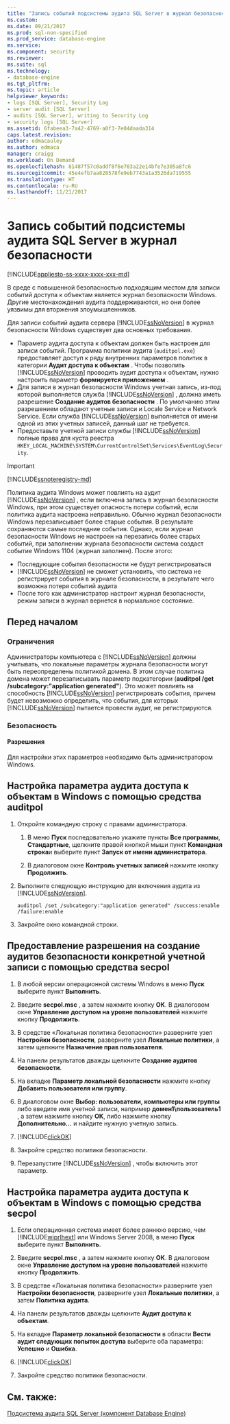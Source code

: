 ```yaml
---
title: "Запись событий подсистемы аудита SQL Server в журнал безопасности | Документация Майкрософт"
ms.custom: 
ms.date: 09/21/2017
ms.prod: sql-non-specified
ms.prod_service: database-engine
ms.service: 
ms.component: security
ms.reviewer: 
ms.suite: sql
ms.technology:
- database-engine
ms.tgt_pltfrm: 
ms.topic: article
helpviewer_keywords:
- logs [SQL Server], Security Log
- server audit [SQL Server]
- audits [SQL Server], writing to Security Log
- security logs [SQL Server]
ms.assetid: 6fabeea3-7a42-4769-a0f3-7e04daada314
caps.latest.revision: 
author: edmacauley
ms.author: edmaca
manager: craigg
ms.workload: On Demand
ms.openlocfilehash: 81487f57c0addf8f6e703a22e14bfe7e305a8fc6
ms.sourcegitcommit: 45e4efb7aa828578fe9eb7743a1a3526da719555
ms.translationtype: HT
ms.contentlocale: ru-RU
ms.lasthandoff: 11/21/2017
---
```

# <a name="write-sql-server-audit-events-to-the-security-log"></a>Запись событий подсистемы аудита SQL Server в журнал безопасности  
[!INCLUDE[appliesto-ss-xxxx-xxxx-xxx-md](../../../includes/appliesto-ss-xxxx-xxxx-xxx-md.md)]

В среде с повышенной безопасностью подходящим местом для записи событий доступа к объектам является журнал безопасности Windows. Другие местонахождения аудита поддерживаются, но они более уязвимы для вторжения злоумышленников.  
  
 Для записи событий аудита сервера [!INCLUDE[ssNoVersion](../../../includes/ssnoversion-md.md)] в журнал безопасности Windows существует два основных требования.  
  
-   Параметр аудита доступа к объектам должен быть настроен для записи событий. Программа политики аудита (`auditpol.exe`) предоставляет доступ к ряду внутренних параметров политик в категории **Аудит доступа к объектам** . Чтобы позволить [!INCLUDE[ssNoVersion](../../../includes/ssnoversion-md.md)] проводить аудит доступа к объектам, нужно настроить параметр **формируется приложением** .  
-   Для записи в журнал безопасности Windows учетная запись, из-под которой выполняется служба [!INCLUDE[ssNoVersion](../../../includes/ssnoversion-md.md)] , должна иметь разрешение **Создание аудитов безопасности** . По умолчанию этим разрешением обладают учетные записи и Locale Service и Network Service. Если служба [!INCLUDE[ssNoVersion](../../../includes/ssnoversion-md.md)] выполняется от имени одной из этих учетных записей, данный шаг не требуется.  
-   Предоставьте учетной записи службы [!INCLUDE[ssNoVersion](../../../includes/ssnoversion-md.md)] полные права для куста реестра `HKEY_LOCAL_MACHINE\SYSTEM\CurrentControlSet\Services\EventLog\Security`.  

  > [!IMPORTANT]  
  > [!INCLUDE[ssnoteregistry-md](../../../includes/ssnoteregistry-md.md)]   
  
Политика аудита Windows может повлиять на аудит [!INCLUDE[ssNoVersion](../../../includes/ssnoversion-md.md)] , если включена запись в журнал безопасности Windows, при этом существует опасность потери событий, если политика аудита настроена неправильно. Обычно журнал безопасности Windows перезаписывает более старые события. В результате сохраняются самые последние события. Однако, если журнал безопасности Windows не настроен на перезапись более старых событий, при заполнении журнала безопасности система создаст событие Windows 1104 (журнал заполнен). После этого:  
-   Последующие события безопасности не будут регистрироваться  
-   [!INCLUDE[ssNoVersion](../../../includes/ssnoversion-md.md)] не сможет установить, что система не регистрирует события в журнале безопасности, в результате чего возможна потеря событий аудита  
-   После того как администратор настроит журнал безопасности, режим записи в журнал вернется в нормальное состояние.  
  
##  <a name="BeforeYouBegin"></a> Перед началом  
  
###  <a name="Restrictions"></a> Ограничения  
 Администраторы компьютера с [!INCLUDE[ssNoVersion](../../../includes/ssnoversion-md.md)] должны учитывать, что локальные параметры журнала безопасности могут быть переопределены политикой домена. В этом случае политика домена может перезаписывать параметр подкатегории (**auditpol /get /subcategory:"application generated"**). Это может повлиять на способность [!INCLUDE[ssNoVersion](../../../includes/ssnoversion-md.md)] регистрировать события, причем будет невозможно определить, что события, для которых [!INCLUDE[ssNoVersion](../../../includes/ssnoversion-md.md)] пытается провести аудит, не регистрируются.  
  
###  <a name="Security"></a> Безопасность  
  
####  <a name="Permissions"></a> Разрешения  
 Для настройки этих параметров необходимо быть администратором Windows.  
  
##  <a name="auditpolAccess"></a> Настройка параметра аудита доступа к объектам в Windows с помощью средства auditpol  
  
1.  Откройте командную строку с правами администратора.  
  
    1.  В меню **Пуск** последовательно укажите пункты **Все программы**, **Стандартные**, щелкните правой кнопкой мыши пункт **Командная строка**и выберите пункт **Запуск от имени администратора**.  
  
    2.  В диалоговом окне **Контроль учетных записей** нажмите кнопку **Продолжить**.  
  
2.  Выполните следующую инструкцию для включения аудита из [!INCLUDE[ssNoVersion](../../../includes/ssnoversion-md.md)].  
  
    ```  
    auditpol /set /subcategory:"application generated" /success:enable /failure:enable  
    ```  
  
3.  Закройте окно командной строки.  
  
##  <a name="secpolAccess"></a> Предоставление разрешения на создание аудитов безопасности конкретной учетной записи с помощью средства secpol  
  
1.  В любой версии операционной системы Windows в меню **Пуск** выберите пункт **Выполнить**.  
  
2.  Введите **secpol.msc** , а затем нажмите кнопку **ОК**. В диалоговом окне **Управление доступом на уровне пользователей** нажмите кнопку **Продолжить**.  
  
3.  В средстве «Локальная политика безопасности» разверните узел **Настройки безопасности**, разверните узел **Локальные политики**, а затем щелкните **Назначение прав пользователя**.  
  
4.  На панели результатов дважды щелкните **Создание аудитов безопасности**.  
  
5.  На вкладке **Параметр локальной безопасности** нажмите кнопку **Добавить пользователя или группу**.  
  
6.  В диалоговом окне **Выбор: пользователи, компьютеры или группы** либо введите имя учетной записи, например **домен1\пользователь1** , а затем нажмите кнопку **ОК**, либо нажмите кнопку **Дополнительно...** и найдите нужную учетную запись.  
  
7.  [!INCLUDE[clickOK](../../../includes/clickok-md.md)]  
  
8.  Закройте средство политики безопасности.  
  
9. Перезапустите [!INCLUDE[ssNoVersion](../../../includes/ssnoversion-md.md)] , чтобы включить этот параметр.  
  
##  <a name="secpolPermission"></a> Настройка параметра аудита доступа к объектам в Windows с помощью средства secpol  
  
1.  Если операционная система имеет более раннюю версию, чем [!INCLUDE[wiprlhext](../../../includes/wiprlhext-md.md)] или Windows Server 2008, в меню **Пуск** выберите пункт **Выполнить**.  
  
2.  Введите **secpol.msc** , а затем нажмите кнопку **ОК**. В диалоговом окне **Управление доступом на уровне пользователей** нажмите кнопку **Продолжить**.  
  
3.  В средстве «Локальная политика безопасности» разверните узел **Настройки безопасности**, разверните узел **Локальные политики**, а затем **Политика аудита**.  
  
4.  На панели результатов дважды щелкните **Аудит доступа к объектам**.  
  
5.  На вкладке **Параметр локальной безопасности** в области **Вести аудит следующих попыток доступа** выберите оба параметра: **Успешно** и **Ошибка**.  
  
6.  [!INCLUDE[clickOK](../../../includes/clickok-md.md)]  
  
7.  Закройте средство политики безопасности.  
  
## <a name="see-also"></a>См. также:  
 [Подсистема аудита SQL Server (компонент Database Engine)](../../../relational-databases/security/auditing/sql-server-audit-database-engine.md)  
  
  
